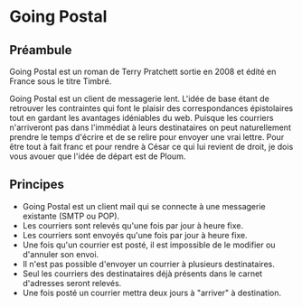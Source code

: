 # Going Postal

## Préambule
Going Postal est un roman de Terry Pratchett sortie en 2008 et édité en France sous le titre Timbré. 

Going Postal est un client de messagerie lent. L'idée de base étant de retrouver les contraintes qui font le plaisir des correspondances épistolaires tout en gardant les avantages idéniables du web. 
Puisque les courriers n'arriveront pas dans l'immédiat à leurs destinataires on peut naturellement prendre le temps d'écrire et de se relire pour envoyer une vrai lettre.
Pour être tout à fait franc et pour rendre à César ce qui lui revient de droit, je dois vous avouer que l'idée de départ est de Ploum.

## Principes
* Going Postal est un client mail qui se connecte à une messagerie existante (SMTP ou POP).
* Les courriers sont relevés qu'une fois par jour à heure fixe.
* Les courriers sont envoyés qu'une fois par jour à heure fixe.
* Une fois qu'un courrier est posté, il est impossible de le modifier ou d'annuler son envoi. 
* Il n'est pas possible d'envoyer un courrier à plusieurs destinataires.
* Seul les courriers des destinataires déjà présents dans le carnet d'adresses seront relevés.
* Une fois posté un courrier mettra deux jours à "arriver" à destination.
